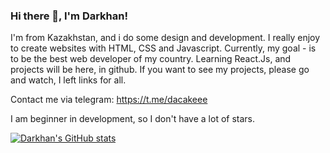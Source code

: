 ### Hi there 👋, I'm Darkhan!
I'm from Kazakhstan, and i do some design and development. I really enjoy to create websites with HTML, CSS and Javascript. Currently, my goal - is to be the best web developer of my country.
Learning React.Js, and projects will be here, in github. If you want to see my projects, please go and watch, I left links for all.

Contact me via telegram: https://t.me/dacakeee

I am beginner in development, so I don't have a lot of stars.

[![Darkhan's GitHub stats](https://github-readme-stats.vercel.app/api?username=DarkhanB04)](https://github.com/darkhanb04/github-readme-stats)


<!---
DarkhanB04/DarkhanB04 is a ✨ special ✨ repository because its `README.md` (this file) appears on your GitHub profile.
You can click the Preview link to take a look at your changes.
--->
